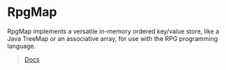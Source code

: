 # RpgMap

RpgMap implements a versatile in-memory ordered key/value store, like a Java TreeMap or
an associative array, for use with the RPG programming language.

> [Docs](http://jerps.nl/RpgMap/Docs/index.html)